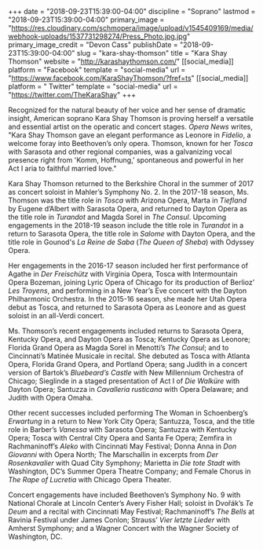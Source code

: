 +++
date = "2018-09-23T15:39:00-04:00"
discipline = "Soprano"
lastmod = "2018-09-23T15:39:00-04:00"
primary_image = "https://res.cloudinary.com/schmopera/image/upload/v1545409169/media/webhook-uploads/1537731298274/Press_Photo.jpg.jpg"
primary_image_credit = "Devon Cass"
publishDate = "2018-09-23T15:39:00-04:00"
slug = "kara-shay-thomson"
title = "Kara Shay Thomson"
website = "http://karashaythomson.com/"
[[social_media]]
platform = "Facebook"
template = "social-media"
url = "https://www.facebook.com/KaraShayThomson/?fref=ts"
[[social_media]]
platform = " Twitter"
template = "social-media"
url = "https://twitter.com/TheKaraShay"
+++

Recognized for the natural beauty of her voice and her sense of dramatic insight, American soprano Kara Shay Thomson is proving herself a versatile and essential artist on the operatic and concert stages. *Opera News* writes, "Kara Shay Thomson gave an elegant performance as Leonore in *Fidelio*, a welcome foray into Beethoven’s only opera. Thomson, known for her *Tosca* with Sarasota and other regional companies, was a galvanizing vocal presence right from 'Komm, Hoffnung,' spontaneous and powerful in her Act I aria to faithful married love." 

Kara Shay Thomson returned to the Berkshire Choral in the summer of 2017 as concert soloist in Mahler’s Symphony No. 2. In the 2017-18 season, Ms. Thomson was the title role in *Tosca* with Arizona Opera, Marta in *Tiefland* by Eugene d’Albert with Sarasota Opera, and returned to Dayton Opera as the title role in *Turandot* and Magda Sorel in *The Consul*. Upcoming engagements in the 2018-19 season include the title role in *Turandot* in a return to Sarasota Opera, the title role in *Salome* with Dayton Opera, and the title role in Gounod's *La Reine de Saba* (*The Queen of Sheba*) with Odyssey Opera. 

Her engagements in the 2016-17 season included her first performance of Agathe in *Der Freischütz* with Virginia Opera, Tosca with Intermountain Opera Bozeman, joining Lyric Opera of Chicago for its production of Berlioz’ *Les Troyens*, and performing in a New Year’s Eve concert with the Dayton Philharmonic Orchestra. In the 2015-16 season, she made her Utah Opera debut as Tosca, and returned to Sarasota Opera as Leonore and as guest soloist in an all-Verdi concert.

Ms. Thomson’s recent engagements included returns to Sarasota Opera, Kentucky Opera, and Dayton Opera as Tosca; Kentucky Opera as Leonore; Florida Grand Opera as Magda Sorel in Menotti’s *The Consul*; and to Cincinnati’s Matinée Musicale in recital. She debuted as Tosca with Atlanta Opera, Florida Grand Opera, and Portland Opera; sang Judith in a concert version of Bartok’s *Bluebeard’s Castle* with New Millennium Orchestra of Chicago; Sieglinde in a staged presentation of Act I of *Die Walküre* with Dayton Opera; Santuzza in *Cavalleria rusticana* with Opera Delaware; and Judith with Opera Omaha.  

Other recent successes included performing The Woman in Schoenberg’s *Erwartung* in a return to New York City Opera; Santuzza, Tosca, and the title role in Barber’s *Vanessa* with Sarasota Opera; Santuzza with Kentucky Opera; Tosca with Central City Opera and Santa Fe Opera; Zemfira in Rachmaninoff’s *Aleko* with Cincinnati May Festival; Donna Anna in *Don Giovanni* with Opera North; The Marschallin in excerpts from *Der Rosenkavalier* with Quad City Symphony; Marietta in *Die tote Stadt* with Washington, DC’s Summer Opera Theatre Company; and Female Chorus in *The Rape of Lucretia* with Chicago Opera Theater.  

Concert engagements have included Beethoven’s Symphony No. 9 with National Chorale at Lincoln Center’s Avery Fisher Hall; soloist in Dvořák’s *Te Deum* and a recital with Cincinnati May Festival; Rachmaninoff’s *The Bells* at Ravinia Festival under James Conlon; Strauss’ *Vier letzte Lieder* with Amherst Symphony; and a Wagner Concert with the Wagner Society of Washington, DC.
